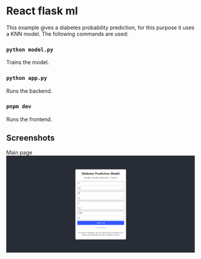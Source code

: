 # React flask ml
This example gives a diabetes probability prediction, for this purpose it uses a KNN model.
The following commands are used:

### `python model.py`
Trains the model.

### `python app.py`
Runs the backend.

### `pnpm dev`
Runs the frontend.

## Screenshots
Main page
![alt text](https://github.com/RMollinedo/react-flask-ml/blob/main/capture1.png)
